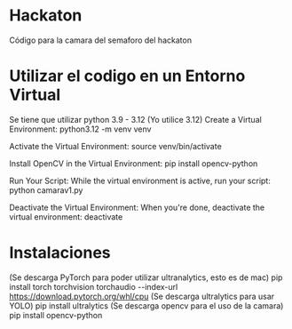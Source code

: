 # Hackaton
Código para la camara del semaforo del hackaton

# Utilizar el codigo en un Entorno Virtual
Se tiene que utilizar python 3.9 - 3.12 (Yo utilice 3.12)
Create a Virtual Environment:
        python3.12 -m venv venv
    
Activate the Virtual Environment:
        source venv/bin/activate

Install OpenCV in the Virtual Environment:
        pip install opencv-python

Run Your Script: While the virtual environment is active, run your script:
        python camarav1.py

Deactivate the Virtual Environment: When you're done, deactivate the virtual environment:
        deactivate

# Instalaciones
(Se descarga PyTorch para poder utilizar ultranalytics, esto es de mac)
    pip install torch torchvision torchaudio --index-url https://download.pytorch.org/whl/cpu
(Se descarga ultralytics para usar YOLO)
    pip install ultralytics
(Se descarga opencv para el uso de la camara)
    pip install opencv-python


